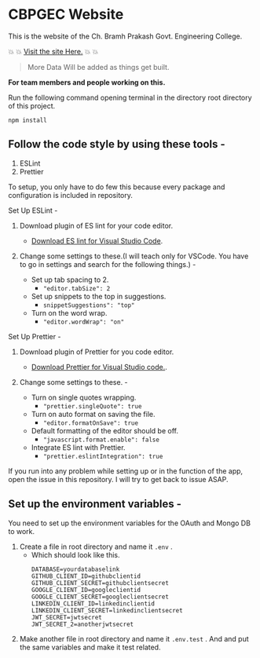 # CBPGEC Website

This is the website of the Ch. Bramh Prakash Govt. Engineering College.

:boom: :boom: [Visit the site Here.](https://cbpgec.ga) :boom: :boom:

> More Data Will be added as things get built.

**For team members and people working on this.**

Run the following command opening terminal in the directory root directory of this project.

`npm install`

## Follow the code style by using these tools -

1. ESLint
2. Prettier

To setup, you only have to do few this because every package and configuration is included in repository.

Set Up ESLint -

1. Download plugin of ES lint for your code editor.
   * [Download ES lint for Visual Studio Code](https://marketplace.visualstudio.com/items?itemName=dbaeumer.vscode-eslint).
2. Change some settings to these.(I will teach only for VSCode. You have to go in settings and search for the following things.) -

   * Set up tab spacing to 2.
     * `"editor.tabSize": 2`
   * Set up snippets to the top in suggestions.
     * `snippetSuggestions": "top"`
   * Turn on the word wrap.
     * `"editor.wordWrap": "on"`

Set Up Prettier -

1. Download plugin of Prettier for you code editor.

   * [Download Prettier for Visual Studio code.](https://marketplace.visualstudio.com/items?itemName=esbenp.prettier-vscode).

2. Change some settings to these. -
   * Turn on single quotes wrapping.
     * `"prettier.singleQuote": true`
   * Turn on auto format on saving the file.
     * `"editor.formatOnSave": true`
   * Default formatting of the editor should be off.
     * `"javascript.format.enable": false`
   * Integrate ES lint with Prettier.
     * `"prettier.eslintIntegration": true`

If you run into any problem while setting up or in the function of the app, open the issue in this repository. I will try to get back to issue ASAP.

## Set up the environment variables -

You need to set up the environment variables for the OAuth and Mongo DB to work.

1. Create a file in root directory and name it `.env` .
   * Which should look like this.
     ```
     DATABASE=yourdatabaselink
     GITHUB_CLIENT_ID=githubclientid
     GITHUB_CLIENT_SECRET=githubclientsecret
     GOOGLE_CLIENT_ID=googleclientid
     GOOGLE_CLIENT_SECRET=googleclientsecret
     LINKEDIN_CLIENT_ID=linkedinclientid
     LINKEDIN_CLIENT_SECRET=linkedinclientsecret
     JWT_SECRET=jwtsecret
     JWT_SECRET_2=anotherjwtsecret
     ```
2. Make another file in root directory and name it `.env.test` . And and put the same variables and make it test related.

